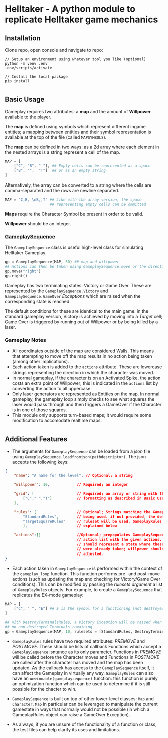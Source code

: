 # Helltaker - A python module to replicate Helltaker game mechanics

## **Installation**
Clone repo, open console and navigate to repo:
```
// Setup an environment using whatever tool you like (optional)
python -m venv .env
.env/scripts/activate

// Install the local package
pip install .
```
#
## **Basic Usage**
Gameplay requires two attributes: a **map** and the amount of **Willpower** available to the player.

The **map** is defined using symbols which represent different ingame entities; a mapping between entities and their symbol representation is available at the top of the file (called ```MAPSYMBOLS```). 

The **map** can be defined in two ways: as a 2d array where each element in the nested arrays is a string represent a cell of the map.
```python
MAP = [
    ["C", "B", " "], ## Empty cells can be represented as a space
    ["B", "",  "T"]  ## or as an empty string
]
```
Alternatively, the array can be converted to a string where the cells are comma-separated and the rows are newline separated.
```python
MAP = "C,B, \nB,,T" ## Like with the array version, the space 
                    ## representing empty cells can be ommitted
```
**Maps** require the Character Symbol be present in order to be valid.

**Willpower** should be an integer.

### <span style="text-decoration: underline">GameplaySequence</span>

The ```GameplaySequence``` class is useful high-level class for simulating Helltaker Gameplay.
```python
gp = GameplaySequence(MAP, 30) ## map and willpower
## Actions can then be taken using GameplaySequence.move or the directional shortcuts
gp.move("right")
gp.right()
```
Gameplay has two terminating states: Victory or Game Over. These are represented by the ```GameplaySequence.Victory``` and ```GameplaySequence.GameOver``` *Exceptions* which are raised when the corresponding state is reached.

The default conditions for these are identical to the main game: in the standard gameplay version, Victory is achieved by moving into a *Target* cell; Game Over is triggered by running out of Willpower or by being killed by a laser.

### Gameplay Notes
* All coordinates outside of the map are considered Walls. This means that attempting to move off the map results in no action being taken (among other implications).
* Each action taken is added to the ```actions``` attribute. These are lowercase strings representing the direction in which the character was moved.
* In normal gameplay, if the character is on an Activated Spike, the action costs an extra point of Willpower; this is indicated in the ```actions``` list by converting the action to all uppercase.
* Only laser generators are represented as Entities on the map. In normal gameplay, the gameplay loop simply checks to see what squares the laser would pass through and then triggers a GameOver if the Character is in one of those squares.
* This module only supports turn-based maps; it would require some modification to accomodate realtime maps.

#
## **Additional Features**

* The arguments for ```GameplaySequence``` can be loaded from a *json* file using ```GameplaySequence.loadfromjson(pathdescriptor)```. The json accepts the following keys:
```json
{
    "name": "A name for the level", // Optional; a string

    "willpower": 10,            // Required; an integer

    "grid": [                   // Required; an array or string with the same
        ["C"," ","T"]           // formatting as described in Basic Usage
    ],

    "rules": [                  // Optional; Strings matching the GameplayRules
        "StandardRules",        // being used. if not provided, the default
        "TargetSquareRules"     // ruleset will be used. GameplayRules are
        ],                      // explained below

    "actions":[]                //Optional; prepopulates GameplaySequence's
                                // action list with the given actions. The grid
                                // should represent a state where these actions
                                // were already taken; willpower should not be
                                // adjusted.
}
```

* Each action taken in ```GameplaySequence``` is performed within the context of the ```gameplay_loop``` function. This function performs pre- and post-move actions (such as updating the map and checking for Victory/Game Over conditions). This can be modified by passing the _rulesets argument_ a list of ```GameplayRules``` objects. For example, to create a ```GameplaySequence``` that replicates the EX-mode gameplay:
```python
MAP = [
    ["C", " ", "E"] ## E is the symbol for a functioning (not destroyed) Terminal
]

## With DestroyTerminalsRules, a Victory Exception will be raised when there are
## no non-destroyed Terminals remaining
gp = GameplaySequence(MAP, 10, rulesets = [StandardRules, DestroyTerminalsRules])
```
* ```GameplayRules``` rules have two required attributes: *PREMOVE* and *POSTMOVE*. These should be lists of callback Functions which accept a ```GameplaySequence``` isntance as its only parameter. Functions in *PREMOVE* will be called before the Character moves and Functions in *POSTMOVE* are called after the character has moved and the map has been updated. As the callback has access to the ```GameplaySequence``` itself, it can affect the Gameplay in virtually any way. ```GameplayRules``` can also have an ```unwinnable(gameplaysequence)``` function: this function is purely an optimization function which can be used to determine if it is still possible for the chacter to win.

* ```GameplaySequence``` is built on top of other lower-level classes: ```Map``` and ```Character```. ```Map``` in particular can be leveraged to manipulate the current gamestate in ways that normally would not be possible (in which a GameplayRules object can raise a GameOver Exception).

* As always, if you are unsure of the functionality of a function or class, the test files can help clarify its uses and limitations.